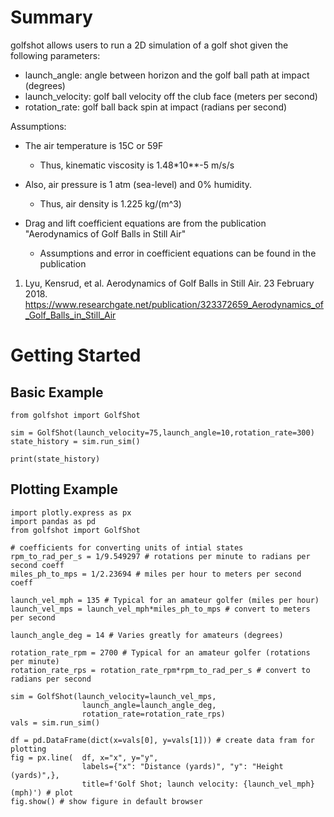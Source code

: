 # Summary
golfshot allows users to run a 2D simulation of a golf shot given the following parameters:
- launch_angle: angle between horizon and the golf ball path at impact (degrees)
- launch_velocity: golf ball velocity off the club face (meters per second)
- rotation_rate: golf ball back spin at impact (radians per second)


Assumptions:
- The air temperature is 15C or 59F
  - Thus, kinematic viscosity is 1.48*10**-5 m/s/s

- Also, air pressure is 1 atm (sea-level) and 0% humidity.
  - Thus, air density is 1.225 kg/(m^3)

- Drag and lift coefficient equations are from the publication "Aerodynamics of Golf Balls in Still Air"
  - Assumptions and error in coefficient equations can be found in the publication


1. Lyu, Kensrud, et al. Aerodynamics of Golf Balls in Still Air. 23 February 2018. 
https://www.researchgate.net/publication/323372659_Aerodynamics_of_Golf_Balls_in_Still_Air
    
# Getting Started

## Basic Example
```
from golfshot import GolfShot

sim = GolfShot(launch_velocity=75,launch_angle=10,rotation_rate=300)
state_history = sim.run_sim()

print(state_history)
```
## Plotting Example
```
import plotly.express as px
import pandas as pd
from golfshot import GolfShot

# coefficients for converting units of intial states
rpm_to_rad_per_s = 1/9.549297 # rotations per minute to radians per second coeff
miles_ph_to_mps = 1/2.23694 # miles per hour to meters per second coeff

launch_vel_mph = 135 # Typical for an amateur golfer (miles per hour)
launch_vel_mps = launch_vel_mph*miles_ph_to_mps # convert to meters per second

launch_angle_deg = 14 # Varies greatly for amateurs (degrees)

rotation_rate_rpm = 2700 # Typical for an amateur golfer (rotations per minute)
rotation_rate_rps = rotation_rate_rpm*rpm_to_rad_per_s # convert to radians per second

sim = GolfShot(launch_velocity=launch_vel_mps,
                launch_angle=launch_angle_deg,
                rotation_rate=rotation_rate_rps)
vals = sim.run_sim()

df = pd.DataFrame(dict(x=vals[0], y=vals[1])) # create data fram for plotting
fig = px.line(  df, x="x", y="y",
                labels={"x": "Distance (yards)", "y": "Height (yards)",},
                title=f'Golf Shot; launch velocity: {launch_vel_mph} (mph)') # plot
fig.show() # show figure in default browser
```
